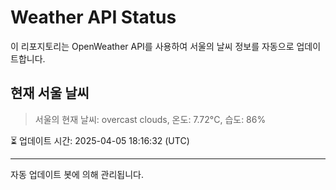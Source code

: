 
# Weather API Status

이 리포지토리는 OpenWeather API를 사용하여 서울의 날씨 정보를 자동으로 업데이트합니다.

## 현재 서울 날씨
> 서울의 현재 날씨: overcast clouds, 온도: 7.72°C, 습도: 86%

⏳ 업데이트 시간: 2025-04-05 18:16:32 (UTC)

---
자동 업데이트 봇에 의해 관리됩니다.
